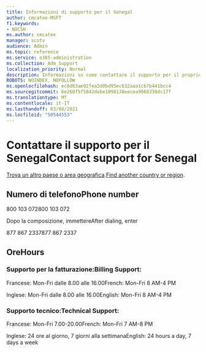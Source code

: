 ```yaml
---
title: Informazioni di supporto per il Senegal
author: cmcatee-MSFT
f1.keywords:
- NOCSH
ms.author: cmcatee
manager: scotv
audience: Admin
ms.topic: reference
ms.service: o365-administration
ms.collection: Adm_Support
localization_priority: Normal
description: Informazioni su come contattare il supporto per il proprio paese o area geografica.
ROBOTS: NOINDEX, NOFOLLOW
ms.openlocfilehash: ec8d63ae92fea3d0bd95ec632aaa1cb7b441bcc4
ms.sourcegitcommit: 6e260f5f5842debe1098138eecea9068330dc17f
ms.translationtype: MT
ms.contentlocale: it-IT
ms.lasthandoff: 03/08/2021
ms.locfileid: "50544553"
---
```

# <a name="contact-support-for-senegal"></a><span data-ttu-id="1e92e-103">Contattare il supporto per il Senegal</span><span class="sxs-lookup"><span data-stu-id="1e92e-103">Contact support for Senegal</span></span>

<span data-ttu-id="1e92e-104">[Trova un altro paese o area geografica](../contact-support-for-business-products.md).</span><span class="sxs-lookup"><span data-stu-id="1e92e-104">[Find another country or region](../contact-support-for-business-products.md).</span></span>

## <a name="phone-number"></a><span data-ttu-id="1e92e-105">Numero di telefono</span><span class="sxs-lookup"><span data-stu-id="1e92e-105">Phone number</span></span>
<span data-ttu-id="1e92e-106">800 103 072</span><span class="sxs-lookup"><span data-stu-id="1e92e-106">800 103 072</span></span>

<span data-ttu-id="1e92e-107">Dopo la composizione, immettere</span><span class="sxs-lookup"><span data-stu-id="1e92e-107">After dialing, enter</span></span>

<span data-ttu-id="1e92e-108">877 867 2337</span><span class="sxs-lookup"><span data-stu-id="1e92e-108">877 867 2337</span></span>

## <a name="hours"></a><span data-ttu-id="1e92e-109">Ore</span><span class="sxs-lookup"><span data-stu-id="1e92e-109">Hours</span></span>
### <a name="billing-support"></a><span data-ttu-id="1e92e-110">Supporto per la fatturazione:</span><span class="sxs-lookup"><span data-stu-id="1e92e-110">Billing Support:</span></span>

<span data-ttu-id="1e92e-111">Francese: Mon-Fri dalle 8.00 alle 16.00</span><span class="sxs-lookup"><span data-stu-id="1e92e-111">French: Mon-Fri 8 AM-4 PM</span></span>

<span data-ttu-id="1e92e-112">Inglese: Mon-Fri dalle 8.00 alle 16.00</span><span class="sxs-lookup"><span data-stu-id="1e92e-112">English: Mon-Fri 8 AM-4 PM</span></span>

### <a name="technical-support"></a><span data-ttu-id="1e92e-113">Supporto tecnico:</span><span class="sxs-lookup"><span data-stu-id="1e92e-113">Technical Support:</span></span>

<span data-ttu-id="1e92e-114">Francese: Mon-Fri 7.00-20.00</span><span class="sxs-lookup"><span data-stu-id="1e92e-114">French: Mon-Fri 7 AM-8 PM</span></span>

<span data-ttu-id="1e92e-115">Inglese: 24 ore al giorno, 7 giorni alla settimana</span><span class="sxs-lookup"><span data-stu-id="1e92e-115">English: 24 hours a day, 7 days a week</span></span>
